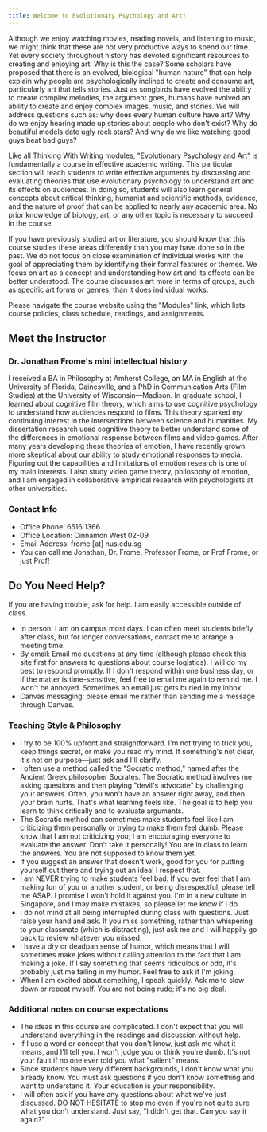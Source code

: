 ```yaml
---
title: Welcome to Evolutionary Psychology and Art!
---
```

<!--- last updated 2024-06-30 --->

Although we enjoy watching movies, reading novels, and listening to music, we might think that these are not very productive ways to spend our time. Yet every society throughout history has devoted significant resources to creating and enjoying art. Why is this the case? Some scholars have proposed that there is an evolved, biological "human nature" that can help explain why people are psychologically inclined to create and consume art, particularly art that tells stories. Just as songbirds have evolved the ability to create complex melodies, the argument goes, humans have evolved an ability to create and enjoy complex images, music, and stories. We will address questions such as: why does every human culture have art? Why do we enjoy hearing made up stories about people who don't exist? Why do beautiful models date ugly rock stars? And why do we like watching good guys beat bad guys?

Like all Thinking With Writing modules, "Evolutionary Psychology and Art" is fundamentally a course in effective academic writing. This particular section will teach students to write effective arguments by discussing and evaluating theories that use evolutionary psychology to understand art and its effects on audiences. In doing so, students will also learn general concepts about critical thinking, humanist and scientific methods, evidence, and the nature of proof that can be applied to nearly any academic area. No prior knowledge of biology, art, or any other topic is necessary to succeed in the course.

If you have previously studied art or literature, you should know that this course studies these areas differently than you may have done so in the past. We do not focus on close examination of individual works with the goal of appreciating them by identifying their formal features or themes. We focus on art as a concept and understanding how art and its effects can be better understood. The course discusses art more in terms of groups, such as specific art forms or genres, than it does individual works.

Please navigate the course website using the "Modules" link, which lists course policies, class schedule, readings, and assignments.

## Meet the Instructor

### Dr. Jonathan Frome's mini intellectual history

I received a BA in Philosophy at Amherst College, an MA in English at the University of Florida, Gainesville, and a PhD in Communication Arts (Film Studies) at the University of Wisconsin—Madison. In graduate school, I learned about cognitive film theory, which aims to use cognitive psychology to understand how audiences respond to films. This theory sparked my continuing interest in the intersections between science and humanities. My dissertation research used cognitive theory to better understand some of the differences in emotional response between films and video games. After many years developing these theories of emotion, I have recently grown more skeptical about our ability to study emotional responses to media. Figuring out the capabilities and limitations of emotion research is one of my main interests. I also study video game theory, philosophy of emotion, and I am engaged in collaborative empirical research with psychologists at other universities.

### Contact Info

- Office Phone: 6516 1366
- Office Location: Cinnamon West 02-09
- Email Address: frome [at] nus.edu.sg
- You can call me Jonathan, Dr. Frome, Professor Frome, or Prof Frome, or just Prof!

## Do You Need Help?

If you are having trouble, ask for help. I am easily accessible outside of class.

- In person: I am on campus most days. I can often meet students briefly after class, but for longer conversations, contact me to arrange a meeting time.
- By email: Email me questions at any time (although please check this site first for answers to questions about course logistics). I will do my best to respond promptly. If I don't respond within one business day, or if the matter is time-sensitive, feel free to email me again to remind me. I won't be annoyed. Sometimes an email just gets buried in my inbox.
- Canvas messaging: please email me rather than sending me a message through Canvas.

### Teaching Style & Philosophy

- I try to be 100% upfront and straightforward. I'm not trying to trick you, keep things secret, or make you read my mind. If something's not clear, it's not on purpose—just ask and I'll clarify.
- I often use a method called the "Socratic method," named after the Ancient Greek philosopher Socrates. The Socratic method involves me asking questions and then playing "devil's advocate" by challenging your answers. Often, you won't have an answer right away, and then your brain hurts. That's what learning feels like. The goal is to help you learn to think critically and to evaluate arguments.
- The Socratic method can sometimes make students feel like I am criticizing them personally or trying to make them feel dumb. Please know that I am not criticizing you; I am encouraging everyone to evaluate the answer. Don't take it personally! You are in class to learn the answers. You are not supposed to know them yet.
- If you suggest an answer that doesn't work, good for you for putting yourself out there and trying out an idea! I respect that.
- I am NEVER trying to make students feel bad. If you ever feel that I am making fun of you or another student, or being disrespectful, please tell me ASAP. I promise I won't hold it against you. I'm in a new culture in Singapore, and I may make mistakes, so please let me know if I do.
- I do not mind at all being interrupted during class with questions. Just raise your hand and ask. If you miss something, rather than whispering to your classmate (which is distracting), just ask me and I will happily go back to review whatever you missed.
- I have a dry or deadpan sense of humor, which means that I will sometimes make jokes without calling attention to the fact that I am making a joke. If I say something that seems ridiculous or odd, it's probably just me failing in my humor. Feel free to ask if I'm joking.
- When I am excited about something, I speak quickly. Ask me to slow down or repeat myself. You are not being rude; it's no big deal.

### Additional notes on course expectations

- The ideas in this course are complicated. I don't expect that you will understand everything in the readings and discussion without help.
- If I use a word or concept that you don't know, just ask me what it means, and I'll tell you. I won't judge you or think you're dumb. It's not your fault if no one ever told you what "salient" means.
- Since students have very different backgrounds, I don't know what you already know. You must ask questions if you don't know something and want to understand it. Your education is your responsibility.
- I will often ask if you have any questions about what we've just discussed. DO NOT HESITATE to stop me even if you're not quite sure what you don't understand. Just say, "I didn't get that. Can you say it again?"
